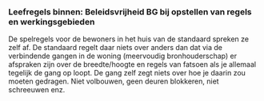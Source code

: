 ### Leefregels binnen: Beleidsvrijheid BG bij opstellen van regels en werkingsgebieden

De spelregels voor de bewoners in het huis van de standaard spreken ze zelf af.
De standaard regelt daar niets over anders dan dat via de verbindende gangen in
de woning (meervoudig bronhouderschap) er afspraken zijn over de breedte/hoogte
en regels van fatsoen als je allemaal tegelijk de gang op loopt. De gang zelf
zegt niets over hoe je daarin zou moeten gedragen. Niet volbouwen, geen deuren
blokkeren, niet schreeuwen enz.
